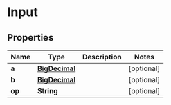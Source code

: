 # Input

## Properties
Name | Type | Description | Notes
------------ | ------------- | ------------- | -------------
**a** | [**BigDecimal**](BigDecimal.md) |  |  [optional]
**b** | [**BigDecimal**](BigDecimal.md) |  |  [optional]
**op** | **String** |  |  [optional]
